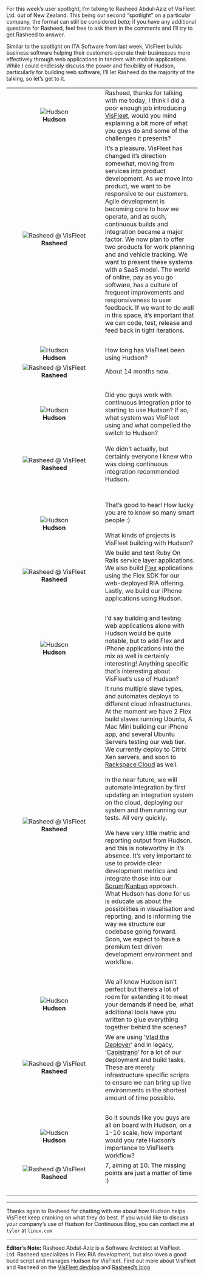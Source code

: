 For this week’s user spotlight, I’m talking to Rasheed Abdul-Aziz of VisFleet Ltd. out of New Zealand. This being our second “spotlight” on a particular company, the format can still be considered _beta_; if you have any additional questions for Rasheed, feel free to ask them in the comments and I’ll try to get Rasheed to answer.

Similar to the spotlight on ITA Software from last week, VisFleet builds business software helping their customers operate their businesses more effectively through web applications in tandem with mobile applications. While I could endlessly discuss the power and flexibility of Hudson, particularly for building web software, I’ll let Rasheed do the majority of the talking, so let’s get to it.

<table><colgroup><col style="width: 50%" /><col style="width: 50%" /></colgroup><tbody><tr class="odd"><td style="text-align: center;"><img src="/sites/default/files/butler_tiny.png" alt="Hudson" /><br />
<strong>Hudson</strong></td><td>Rasheed, thanks for talking with me today, I think I did a poor enough job introducing <a href="http://twitter.com/visfleet" id="aptureLink_qn9wDVslnL">VisFleet</a>, would you mind explaining a bit more of what you guys do and some of the challenges it presents?</td></tr><tr class="even"><td style="text-align: center;"><img src="/sites/default/files/visfleet_sm.png" alt="Rasheed @ VisFleet" /><br />
<strong>Rasheed</strong></td><td>It’s a pleasure. VisFleet has changed it’s direction somewhat, moving from services into product development. As we move into product, we want to be responsive to our customers. Agile development is becoming core to how we operate, and as such, continuous builds and integration became a major factor. We now plan to offer two products for work planning and and vehicle tracking. We want to present these systems with a SaaS model. The world of online, pay as you go software, has a culture of frequent improvements and responsiveness to user feedback. If we want to do well in this space, it’s important that we can code, test, release and feed back in tight iterations.</td></tr><tr class="odd"><td style="text-align: center;"><br />
</td><td></td></tr><tr class="even"><td style="text-align: center;"><img src="/sites/default/files/butler_tiny.png" alt="Hudson" /><br />
<strong>Hudson</strong></td><td>How long has VisFleet been using Hudson?</td></tr><tr class="odd"><td style="text-align: center;"><img src="/sites/default/files/visfleet_sm.png" alt="Rasheed @ VisFleet" /><br />
<strong>Rasheed</strong></td><td>About 14 months now.</td></tr><tr class="even"><td style="text-align: center;"><br />
</td><td></td></tr><tr class="odd"><td style="text-align: center;"><img src="/sites/default/files/butler_tiny.png" alt="Hudson" /><br />
<strong>Hudson</strong></td><td>Did you guys work with continuous integration prior to starting to use Hudson? If so, what system was VisFleet using and what compelled the switch to Hudson?</td></tr><tr class="even"><td style="text-align: center;"><img src="/sites/default/files/visfleet_sm.png" alt="Rasheed @ VisFleet" /><br />
<strong>Rasheed</strong></td><td><p>We didn’t actually, but certainly everyone I knew who was doing continuous integration recommended Hudson.</p></td></tr><tr class="odd"><td style="text-align: center;"><br />
</td><td></td></tr><tr class="even"><td style="text-align: center;"><img src="/sites/default/files/butler_tiny.png" alt="Hudson" /><br />
<strong>Hudson</strong></td><td>That’s good to hear! How lucky you are to know so many smart people :)<br />
<br />
What kinds of projects is VisFleet building with Hudson?</td></tr><tr class="odd"><td style="text-align: center;"><img src="/sites/default/files/visfleet_sm.png" alt="Rasheed @ VisFleet" /><br />
<strong>Rasheed</strong></td><td>We build and test Ruby On Rails service layer applications. We also build <a href="http://en.wikipedia.org/wiki/Adobe%20Flex" id="aptureLink_hbiB8O3Dwj">Flex</a> applications using the Flex SDK for our web-deployed RIA offering. Lastly, we build our iPhone applications using Hudson.</td></tr><tr class="even"><td style="text-align: center;"><br />
</td><td></td></tr><tr class="odd"><td style="text-align: center;"><img src="/sites/default/files/butler_tiny.png" alt="Hudson" /><br />
<strong>Hudson</strong></td><td>I’d say building and testing web applications alone with Hudson would be quite notable, but to add Flex and iPhone applications into the mix as well is certainly interesting! Anything specific that’s interesting about VisFleet’s use of Hudson?</td></tr><tr class="even"><td style="text-align: center;"><img src="/sites/default/files/visfleet_sm.png" alt="Rasheed @ VisFleet" /><br />
<strong>Rasheed</strong></td><td>It runs multiple slave types, and automates deploys to different cloud infrastructures. At the moment we have 2 Flex build slaves running Ubuntu, A Mac Mini building our iPhone app, and several Ubuntu Servers testing our web tier. We currently deploy to Citrix Xen servers, and soon to <a href="http://twitter.com/RackCloud" id="aptureLink_Xq08IAbEb1">Rackspace Cloud</a> as well.<br />
<br />
In the near future, we will automate integration by first updating an integration system on the cloud, deploying our system and then running our tests. All very quickly.<br />
<br />
We have very little metric and reporting output from Hudson, and this is noteworthy in it’s absence. It’s very important to use to provide clear development metrics and integrate those into our <a href="http://en.wikipedia.org/wiki/Scrum%20%28development%29" id="aptureLink_ZAd2AShPj0">Scrum</a>/<a href="http://en.wikipedia.org/wiki/Kanban" id="aptureLink_U9x9KuaN08">Kanban</a> approach. What Hudson has done for us is educate us about the possibilities in visualisation and reporting, and is informing the way we structure our codebase going forward. Soon, we expect to have a premium test driven development environment and workflow.</td></tr><tr class="odd"><td style="text-align: center;"><br />
</td><td></td></tr><tr class="even"><td style="text-align: center;"><img src="/sites/default/files/butler_tiny.png" alt="Hudson" /><br />
<strong>Hudson</strong></td><td>We all know Hudson isn’t perfect but there’s a lot of room for extending it to meet your demands if need be, what additional tools have you written to glue everything together behind the scenes?</td></tr><tr class="odd"><td style="text-align: center;"><img src="/sites/default/files/visfleet_sm.png" alt="Rasheed @ VisFleet" /><br />
<strong>Rasheed</strong></td><td>We are using ‘<a href="http://rubyhitsquad.com/Vlad_the_Deployer.html" id="aptureLink_dcU0BLKBi3">Vlad the Deployer</a>’ and in legacy, ‘<a href="http://www.capify.org/" id="aptureLink_CMeh4NNwSI">Capistrano</a>’ for a lot of our deployment and build tasks. These are merely infrastructure specific scripts to ensure we can bring up live environments in the shortest amount of time possible.</td></tr><tr class="even"><td style="text-align: center;"><br />
</td><td></td></tr><tr class="odd"><td style="text-align: center;"><img src="/sites/default/files/butler_tiny.png" alt="Hudson" /><br />
<strong>Hudson</strong></td><td>So it sounds like you guys are all on board with Hudson, on a 1-10 scale, how important would you rate Hudson’s importance to VisFleet’s workflow?</td></tr><tr class="even"><td style="text-align: center;"><img src="/sites/default/files/visfleet_sm.png" alt="Rasheed @ VisFleet" /><br />
<strong>Rasheed</strong></td><td>7, aiming at 10. The missing points are just a matter of time :)</td></tr><tr class="odd"><td style="text-align: center;"><br />
</td><td></td></tr></tbody></table>

---

Thanks again to Rasheed for chatting with me about how Hudson helps VisFleet keep cranking on what they do best. If you would like to discuss your company’s use of Hudson for Continuous Blog, you can contact me at `tyler` at `linux.com`

---

**Editor’s Note:** Rasheed Abdul-Aziz is a Software Architect at VisFleet Ltd. Rasheed specializes in Flex RIA development, but also loves a good build script and manages Hudson for VisFleet. Find out more about VisFleet and Rasheed on the [VisFleet devblog](http://devblog.visfleet.com/) and [Rasheed’s blog](http://squeedee.tumblr.com)
